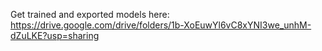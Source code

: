 Get trained and exported models here: https://drive.google.com/drive/folders/1b-XoEuwYl6vC8xYNI3we_unhM-dZuLKE?usp=sharing <br/>